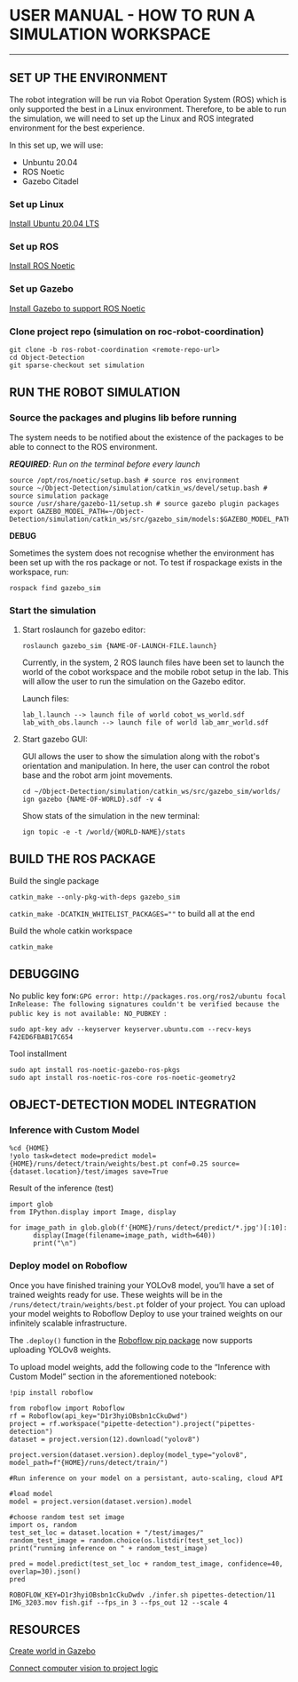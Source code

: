 # USER MANUAL - HOW TO RUN A SIMULATION WORKSPACE
---
## SET UP THE ENVIRONMENT
The robot integration will be run via Robot Operation System (ROS) which is only supported the best in a Linux environment. Therefore, to be able to run the simulation, we will need to set up the Linux and ROS integrated environment for the best experience.

In this set up, we will use:

* Unbuntu 20.04
* ROS Noetic
* Gazebo Citadel

### Set up Linux 
[Install Ubuntu 20.04 LTS](https://releases.ubuntu.com/jammy/)

### Set up ROS
[Install ROS Noetic](http://wiki.ros.org/Installation/Ubuntu)

### Set up Gazebo
[Install Gazebo to support ROS Noetic](https://classic.gazebosim.org/tutorials?tut=install_ubuntu)

### Clone project repo (simulation on roc-robot-coordination)
```
git clone -b ros-robot-coordination <remote-repo-url>
cd Object-Detection
git sparse-checkout set simulation
```

## RUN THE ROBOT SIMULATION
### Source the packages and plugins lib before running
The system needs to be notified about the existence of the packages to be able to connect to the ROS environment. 

***REQUIRED**: Run on the terminal before every launch*

```
source /opt/ros/noetic/setup.bash # source ros environment
source ~/Object-Detection/simulation/catkin_ws/devel/setup.bash # source simulation package
source /usr/share/gazebo-11/setup.sh # source gazebo plugin packages
export GAZEBO_MODEL_PATH=~/Object-Detection/simulation/catkin_ws/src/gazebo_sim/models:$GAZEBO_MODEL_PATH
```

**DEBUG** 

Sometimes the system does not recognise whether the environment has been set up with the ros package or not. To test if rospackage exists in the workspace, run:

`rospack find gazebo_sim`

### Start the simulation
1. Start roslaunch for gazebo editor:
   
   `roslaunch gazebo_sim {NAME-OF-LAUNCH-FILE.launch}`

   Currently, in the system, 2 ROS launch files have been set to launch the world of the cobot workspace and the mobile robot setup in the lab. This will allow the user to run the simulation on the Gazebo editor.

   Launch files:
   ```
   lab_l.launch --> launch file of world cobot_ws_world.sdf
   lab_with_obs.launch --> launch file of world lab_amr_world.sdf
   ```
   
3. Start gazebo GUI:

   GUI allows the user to show the simulation along with the robot's orientation and manipulation. In here, the user can control the robot base and the robot arm joint movements.
   
   ```
   cd ~/Object-Detection/simulation/catkin_ws/src/gazebo_sim/worlds/
   ign gazebo {NAME-OF-WORLD}.sdf -v 4
   ```

   Show stats of the simulation in the new terminal:
   
   `ign topic -e -t /world/{WORLD-NAME}/stats`
   
## BUILD THE ROS PACKAGE
Build the single package

`catkin_make --only-pkg-with-deps gazebo_sim`

`catkin_make -DCATKIN_WHITELIST_PACKAGES=""` to build all at the end

Build the whole catkin workspace

`catkin_make`
## DEBUGGING
No public key for`W:GPG error: http://packages.ros.org/ros2/ubuntu focal InRelease: The following signatures couldn't be verified because the public key is not available: NO_PUBKEY `:

`sudo apt-key adv --keyserver keyserver.ubuntu.com --recv-keys F42ED6FBAB17C654`

Tool installment

```
sudo apt install ros-noetic-gazebo-ros-pkgs
sudo apt install ros-noetic-ros-core ros-noetic-geometry2
```

## OBJECT-DETECTION MODEL INTEGRATION
### Inference with Custom Model
```
%cd {HOME}
!yolo task=detect mode=predict model={HOME}/runs/detect/train/weights/best.pt conf=0.25 source={dataset.location}/test/images save=True
```

Result of the inference (test)
```
import glob
from IPython.display import Image, display

for image_path in glob.glob(f'{HOME}/runs/detect/predict/*.jpg')[:10]:
      display(Image(filename=image_path, width=640))
      print("\n")
```

### Deploy model on Roboflow

Once you have finished training your YOLOv8 model, you’ll have a set of trained weights ready for use. These weights will be in the `/runs/detect/train/weights/best.pt` folder of your project. You can upload your model weights to Roboflow Deploy to use your trained weights on our infinitely scalable infrastructure.

The `.deploy()` function in the [Roboflow pip package](https://docs.roboflow.com/python) now supports uploading YOLOv8 weights.

To upload model weights, add the following code to the “Inference with Custom Model” section in the aforementioned notebook:

```
!pip install roboflow

from roboflow import Roboflow
rf = Roboflow(api_key="D1r3hyiOBsbn1cCkuDwd")
project = rf.workspace("pipette-detection").project("pipettes-detection")
dataset = project.version(12).download("yolov8")
```

```
project.version(dataset.version).deploy(model_type="yolov8", model_path=f"{HOME}/runs/detect/train/")
```

```
#Run inference on your model on a persistant, auto-scaling, cloud API

#load model
model = project.version(dataset.version).model

#choose random test set image
import os, random
test_set_loc = dataset.location + "/test/images/"
random_test_image = random.choice(os.listdir(test_set_loc))
print("running inference on " + random_test_image)

pred = model.predict(test_set_loc + random_test_image, confidence=40, overlap=30).json()
pred
```

```
ROBOFLOW_KEY=D1r3hyiOBsbn1cCkuDwdv ./infer.sh pipettes-detection/11 IMG_3203.mov fish.gif --fps_in 3 --fps_out 12 --scale 4
```
## RESOURCES
[Create world in Gazebo](https://campus-rover.gitbook.io/lab-notebook/fiiva/create-gazebo.world)

[Connect computer vision to project logic](https://roboflow.com/templates)
